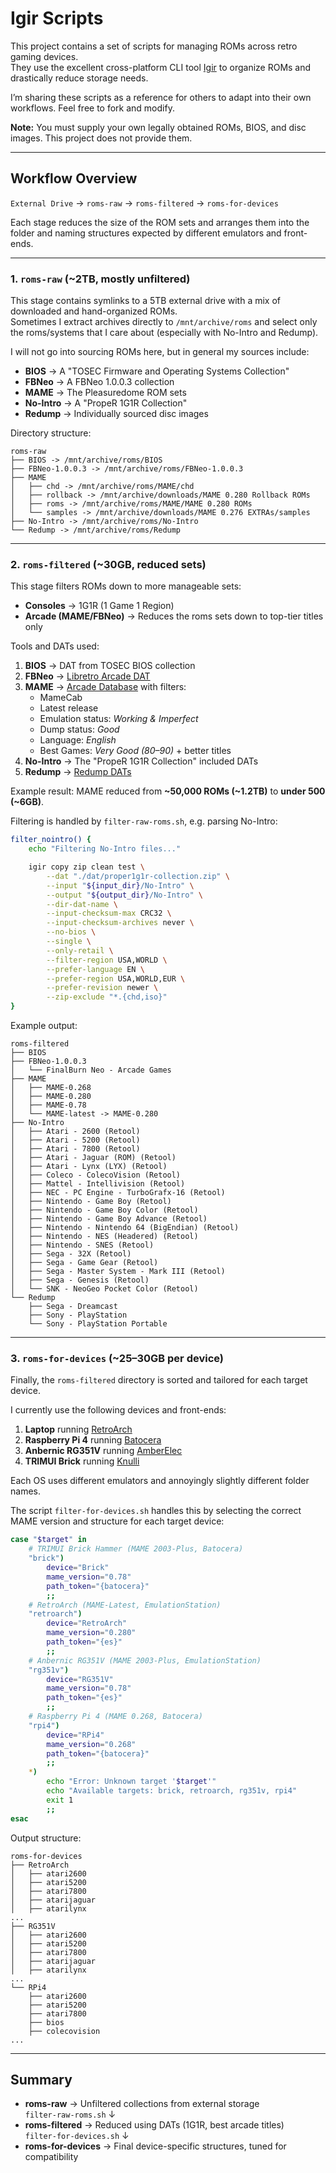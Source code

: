 # Igir Scripts

This project contains a set of scripts for managing ROMs across retro gaming devices.  
They use the excellent cross-platform CLI tool [Igir](https://igir.io) to organize ROMs and drastically reduce storage needs.

I’m sharing these scripts as a reference for others to adapt into their own workflows. Feel free to fork and modify.

**Note:** You must supply your own legally obtained ROMs, BIOS, and disc images. This project does not provide them.

---

## Workflow Overview

`External Drive` → `roms-raw` → `roms-filtered` → `roms-for-devices`

Each stage reduces the size of the ROM sets and arranges them into the folder and naming structures expected by different emulators and front-ends.

---

### 1. `roms-raw` (~2TB, mostly unfiltered)

This stage contains symlinks to a 5TB external drive with a mix of downloaded and hand-organized ROMs.  
Sometimes I extract archives directly to `/mnt/archive/roms` and select only the roms/systems that I care about (especially with No-Intro and Redump).

I will not go into sourcing ROMs here, but in general my sources include:

- **BIOS** → A "TOSEC Firmware and Operating Systems Collection"
- **FBNeo** → A FBNeo 1.0.0.3 collection  
- **MAME** → The Pleasuredome ROM sets  
- **No-Intro** → A "PropeR 1G1R Collection"  
- **Redump** → Individually sourced disc images  

Directory structure:

```
roms-raw
├── BIOS -> /mnt/archive/roms/BIOS
├── FBNeo-1.0.0.3 -> /mnt/archive/roms/FBNeo-1.0.0.3
├── MAME
│   ├── chd -> /mnt/archive/roms/MAME/chd
│   ├── rollback -> /mnt/archive/downloads/MAME 0.280 Rollback ROMs
│   ├── roms -> /mnt/archive/roms/MAME/MAME 0.280 ROMs
│   └── samples -> /mnt/archive/downloads/MAME 0.276 EXTRAs/samples
├── No-Intro -> /mnt/archive/roms/No-Intro
└── Redump -> /mnt/archive/roms/Redump
```

---

### 2. `roms-filtered` (~30GB, reduced sets)

This stage filters ROMs down to more manageable sets:

- **Consoles** → 1G1R (1 Game 1 Region)  
- **Arcade (MAME/FBNeo)** → Reduces the roms sets down to top-tier titles only

Tools and DATs used:

1. **BIOS** → DAT from TOSEC BIOS collection  
2. **FBNeo** → [Libretro Arcade DAT](https://github.com/libretro/FBNeo/tree/master/dats)  
3. **MAME** → [Arcade Database](http://adb.arcadeitalia.net) with filters:  
   - MameCab  
   - Latest release  
   - Emulation status: *Working & Imperfect*  
   - Dump status: *Good*  
   - Language: *English*  
   - Best Games: *Very Good (80–90)* + better titles  
4. **No-Intro** → The "PropeR 1G1R Collection" included DATs 
5. **Redump** → [Redump DATs](http://redump.org) 

Example result: MAME reduced from **~50,000 ROMs (~1.2TB)** to **under 500 (~6GB)**. 

Filtering is handled by `filter-raw-roms.sh`, e.g. parsing No-Intro:

```bash
filter_nointro() {
    echo "Filtering No-Intro files..."

    igir copy zip clean test \
        --dat "./dat/proper1g1r-collection.zip" \
        --input "${input_dir}/No-Intro" \
        --output "${output_dir}/No-Intro" \
        --dir-dat-name \
        --input-checksum-max CRC32 \
        --input-checksum-archives never \
        --no-bios \
        --single \
        --only-retail \
        --filter-region USA,WORLD \
        --prefer-language EN \
        --prefer-region USA,WORLD,EUR \
        --prefer-revision newer \
        --zip-exclude "*.{chd,iso}"
}
```

Example output:

```
roms-filtered
├── BIOS
├── FBNeo-1.0.0.3
│   └── FinalBurn Neo - Arcade Games
├── MAME
│   ├── MAME-0.268
│   ├── MAME-0.280
│   ├── MAME-0.78
│   └── MAME-latest -> MAME-0.280
├── No-Intro
│   ├── Atari - 2600 (Retool)
│   ├── Atari - 5200 (Retool)
│   ├── Atari - 7800 (Retool)
│   ├── Atari - Jaguar (ROM) (Retool)
│   ├── Atari - Lynx (LYX) (Retool)
│   ├── Coleco - ColecoVision (Retool)
│   ├── Mattel - Intellivision (Retool)
│   ├── NEC - PC Engine - TurboGrafx-16 (Retool)
│   ├── Nintendo - Game Boy (Retool)
│   ├── Nintendo - Game Boy Color (Retool)
│   ├── Nintendo - Game Boy Advance (Retool)
│   ├── Nintendo - Nintendo 64 (BigEndian) (Retool)
│   ├── Nintendo - NES (Headered) (Retool)
│   ├── Nintendo - SNES (Retool)
│   ├── Sega - 32X (Retool)
│   ├── Sega - Game Gear (Retool)
│   ├── Sega - Master System - Mark III (Retool)
│   ├── Sega - Genesis (Retool)
│   └── SNK - NeoGeo Pocket Color (Retool)
└── Redump
    ├── Sega - Dreamcast
    ├── Sony - PlayStation
    └── Sony - PlayStation Portable
```

---

### 3. `roms-for-devices` (~25–30GB per device)

Finally, the `roms-filtered` directory is sorted and tailored for each target device.  

I currently use the following devices and front-ends:

1. **Laptop** running [RetroArch](https://www.retroarch.com)  
2. **Raspberry Pi 4** running [Batocera](https://batocera.org)  
3. **Anbernic RG351V** running [AmberElec](https://amberelec.org)  
4. **TRIMUI Brick** running [Knulli](https://knulli.org)  

Each OS uses different emulators and annoyingly slightly different folder names. 

The script `filter-for-devices.sh` handles this by selecting the correct MAME version and structure for each target device:

```bash
case "$target" in
    # TRIMUI Brick Hammer (MAME 2003-Plus, Batocera)
    "brick")
        device="Brick"
        mame_version="0.78"
        path_token="{batocera}"
        ;;
    # RetroArch (MAME-Latest, EmulationStation)
    "retroarch")
        device="RetroArch"
        mame_version="0.280"
        path_token="{es}"
        ;;
    # Anbernic RG351V (MAME 2003-Plus, EmulationStation)
    "rg351v")
        device="RG351V"
        mame_version="0.78"
        path_token="{es}"
        ;;
    # Raspberry Pi 4 (MAME 0.268, Batocera)
    "rpi4")
        device="RPi4"
        mame_version="0.268"
        path_token="{batocera}"
        ;;
    *)
        echo "Error: Unknown target '$target'"
        echo "Available targets: brick, retroarch, rg351v, rpi4"
        exit 1
        ;;
esac
```

Output structure:

```
roms-for-devices
├── RetroArch
│   ├── atari2600
│   ├── atari5200
│   ├── atari7800
│   ├── atarijaguar
│   ├── atarilynx
...
├── RG351V
│   ├── atari2600
│   ├── atari5200
│   ├── atari7800
│   ├── atarijaguar
│   ├── atarilynx
...
└── RPi4
    ├── atari2600
    ├── atari5200
    ├── atari7800
    ├── bios
    ├── colecovision
...
```

---

## Summary

- **roms-raw** → Unfiltered collections from external storage  
`filter-raw-roms.sh`
↓
- **roms-filtered** → Reduced using DATs (1G1R, best arcade titles)  
`filter-for-devices.sh`
↓
- **roms-for-devices** → Final device-specific structures, tuned for compatibility  
